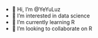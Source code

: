 - 👋 Hi, I’m @YeYuLuz
- 👀 I’m interested in data science
- 🌱 I’m currently learning R
- 💞️ I’m looking to collaborate on R
